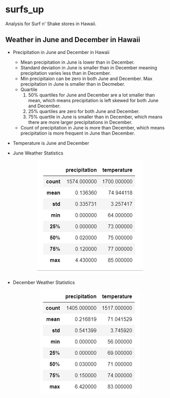# surfs_up

Analysis for Surf n' Shake stores in Hawaii.

## Weather in June and December in Hawaii

- Precipitation in June and December in Hawaii
  - Mean precipitation in June is lower than in December. 
  - Standard deviation in June is smaller than in December meaning precipitation varies less than in December.
  - Min precipitaion can be zero in both June and December. Max precipitation in June is smaller than in Decmeber.
  - Quartile
    1. 50% quartiles for June and December are a lot smaller than mean, which means precipitation is left skewed for both June and December.
    2. 25% quartiles are zero for both June and December.
    3. 75% quartile in June is smaller than in December, which means there are more larger precipitations in December.
  - Count of precipitation in June is more than December, which means precipitation is more frequent in June than December.
  
- Temperature is June and December
  
- June Weather Statistics

     <p align="center">
     <img src="https://github.com/karenmxm/surfs_up/blob/master/June.png">
     </p>

- December Weather Statistics

     <p align="center">
     <img src="https://github.com/karenmxm/surfs_up/blob/master/December.png">
     </p>


